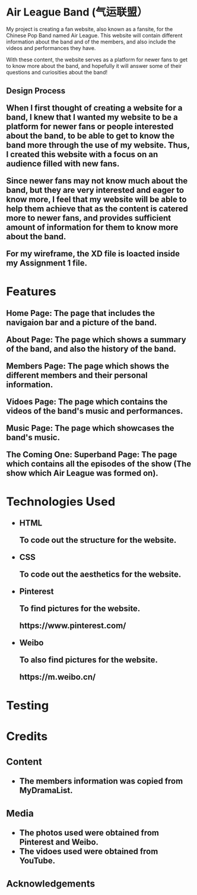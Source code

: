 <h1> Air League Band (气运联盟）</h1>

<p> My project is creating a fan website, also known as a fansite, for the Chinese Pop Band named Air League. This website will contain different information about the band and of the members, and also include the videos and performances they have.
</p>

<p> With these content, the website serves as a platform for newer fans to get to know more about the band, and hopefully it will answer some of their questions and curiosities about the band!
</p>

<h2> Design Process <h/2>

<p> When I first thought of creating a website for a band, I knew that I wanted my website to be a platform for newer fans or people interested about the band, to be able to get to know the band more through the use of my website. Thus, I created this website with a focus on an audience filled with new fans.
</p>

<p> Since newer fans may not know much about the band, but they are very interested and eager to know more, I feel that my website will be able to help them achieve that as the content is catered more to newer fans, and provides sufficient amount of information for them to know more about the band.
</p>
  
<p> For my wireframe, the XD file is loacted inside my Assignment 1 file.
</p>

<h2> Features </h2>

<p> Home Page: The page that includes the navigaion bar and a picture of the band.
</p>

<p> About Page: The page which shows a summary of the band, and also the history of the band.
</p>

<p> Members Page: The page which shows the different members and their personal information.
</p>

<p> Vidoes Page: The page which contains the videos of the band's music and performances.
</p>

<p> Music Page: The page which showcases the band's music.
</p>

<p> The Coming One: Superband Page: The page which contains all the episodes of the show (The show which Air League was formed on).
</p>

<h2> Technologies Used </h2>

<ul>
<li> HTML </li>
<p> To code out the structure for the website. </p>

<li> CSS </li>
<p> To code out the aesthetics for the website. </p>

<li> Pinterest </li>
<p> To find pictures for the website. </p>
<p> https://www.pinterest.com/

<li> Weibo </li>
<p> To also find pictures for the website. </p>
<p> https://m.weibo.cn/ </p>
</ul>
  
<h2> Testing </h2>

<h2> Credits </h2>

<h3> Content </h3>

<ul>
<li> The members information was copied from MyDramaList. </li>
</ul>

<h3> Media </h3>

<ul>
<li> The photos used were obtained from Pinterest and Weibo. </li>
<li> The vidoes used were obtained from YouTube. </li>
</ul>

<h3> Acknowledgements </h3>
